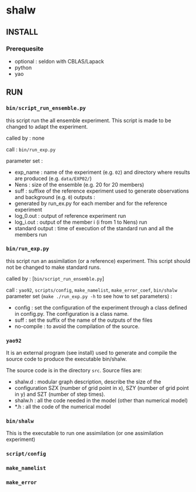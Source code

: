 # shalw

## INSTALL

### Prerequesite
- optional : seldon with CBLAS/Lapack
- python
- yao

## RUN

### `bin/script_run_ensemble.py`
this script run the all ensemble experiment. This script is made to be
changed to adapt the experiment.

called by : none

call : `bin/run_exp.py`

parameter set :
- exp_name : name of the experiment (e.g. `02`) and directory where
results are produced (e.g. `data/EXP02/`)
- Nens : size of the ensemble (e.g. 20 for 20 members)
- suff : suffixe of the reference experiment used to generate
observations and background (e.g. `0`)
outputs :
- generated by run_ex.py for each member and for the reference
experiment
- log_0.out : output of reference experiment run 
- log_i.out : output of the member i (i from 1 to Nens) run
- standard output : time of execution of the standard run and all the
members run

### `bin/run_exp.py`
this script run an assimilation (or a reference) experiment. This
script should not be changed to make standard runs.

called by  : [`bin/script_run_ensemble.py`]

call : `yao92`, `scripts/config`, `make_namelist`, `make_error_coef`, `bin/shalw`
parameter set (`make ./run_exp.py -h` to see how to set parameters) :
- config : set the configuration of the experiment through a class
defined in config.py. The configuration is a class name.
- suff : set the suffix of the name of the outputs of the files
- no-compile : to avoid the compilation of the source.

### `yao92`
It is an external program (see install) used to generate and compile
the source code to produce the executable bin/shalw.

The source code is in the directory `src`.
Source files are:
- shalw.d : modular graph description, describe the size of the
- configuration SZX (number of grid point in x), SZY (number of grid
point in y) and SZT (number of step times).
- shalw.h : all the code needed in the model (other than numerical model)
- *.h : all the code of the numerical model

### `bin/shalw`
This is the executable to run one assimilation (or one assimilation
experiment)

### `script/config`

### `make_namelist`

### `make_error`


